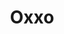 ---
title: "Oxxo"
url: /san-luis-rio-colorado/oxxo-avenida-jazmin-y-calle-12/
shop: Lebensmittel
---